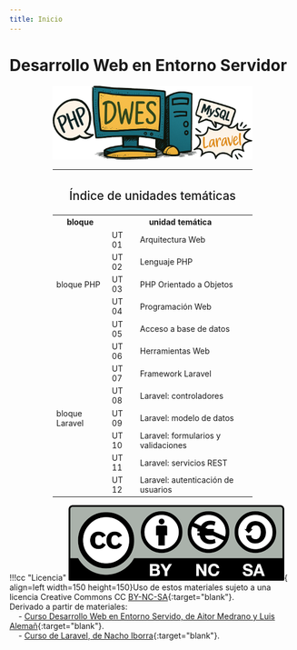 ```yaml
---
title: Inicio
---
```


# Desarrollo Web en Entorno Servidor

<div style="margin: 0 auto; max-width: 70%;"><img src="img/dwes1.png" alt="DWES/></div>
<div class="center-table">
<table>
<tr>
	<th colspan="3"><h2 style="font-weight: 500;">Índice de unidades temáticas</h2></th>
</tr>
<tr>
	<th>bloque</th>
	<th colspan=2>unidad temática</th>
</tr>
<tr>
	<td rowspan=5>bloque PHP</td>
	<td>UT 01</td>
	<td>Arquitectura Web</td>
</tr>
<tr>
	<td>UT 02</td>
	<td>Lenguaje PHP</td>
</tr>    
<tr>
	<td>UT 03</td>
	<td>PHP Orientado a Objetos</td>
</tr>  
<tr>
	<td>UT 04</td>
	<td>Programación Web</td>
</tr>  
<tr>
	<td>UT 05</td>
	<td>Acceso a base de datos</td>
</tr>     
<tr>
	<td rowspan=7>bloque Laravel</td>
	<td>UT 06</td>
	<td>Herramientas Web</td>
</tr>
<tr>
	<td>UT 07</td>
	<td>Framework Laravel</td>
</tr>    
<tr>
	<td>UT 08</td>
	<td>Laravel: controladores</td>
</tr>  
<tr>
	<td>UT 09</td>
	<td>Laravel: modelo de datos</td>
</tr>  
<tr>
	<td>UT 10</td>
	<td>Laravel: formularios y validaciones</td>
</tr>   
<tr>
	<td>UT 11</td>
	<td>Laravel: servicios REST</td>
</tr>  
<tr>
	<td>UT 12</td>
	<td>Laravel: autenticación de usuarios</td>
</tr>   
</table>
</div>

!!!cc "Licencia"
	![Llicència Creative Commons](./img/cc.png){ align=left width=150 height=150}Uso de estos materiales sujeto a una licencia Creative Commons CC [BY-NC-SA](https://creativecommons.org/licenses/by-nc-sa/4.0/deed.es){:target="blank"}.<br />Derivado a partir de materiales:<br />
	&nbsp;&nbsp;&nbsp;&nbsp;- [Curso Desarrollo Web en Entorno Servido, de Aitor Medrano y Luis Alemañ](https://aitor-medrano.github.io/dwes2122/index.html){:target="blank"}.<br/>
	&nbsp;&nbsp;&nbsp;&nbsp;- [Curso de Laravel, de Nacho Iborra](https://nachoiborraies.github.io/laravel){:target="blank"}.

